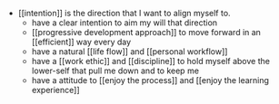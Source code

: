 - [[intention]] is the direction that I want to align myself to.
    - have a clear intention to aim my will that direction
    - [[progressive development approach]] to move forward in an [[efficient]] way every day
    - have a natural [[life flow]] and [[personal workflow]]
    - have a [[work ethic]] and [[discipline]] to hold myself above the lower-self that pull me down and to keep me 
    - have a attitude to [[enjoy the process]] and [[enjoy the learning experience]]
